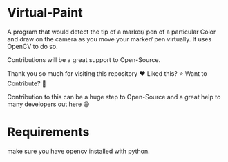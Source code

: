 # Virtual-Paint
A program that would detect the tip of a marker/ pen of a particular Color and draw on the camera as you move your marker/ pen virtually.
It uses OpenCV to do so.

Contributions will be a great support to Open-Source.

Thank you so much for visiting this repository ❤️ Liked this? ⭐ Want to Contribute? 🍴

Contribution to this can be a huge step to Open-Source and a great help to many developers out here 😄

# Requirements

make sure you have opencv installed with python.

